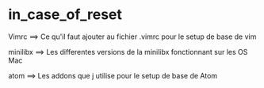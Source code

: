 # in_case_of_reset

Vimrc ==> Ce qu'il faut ajouter au fichier .vimrc pour le setup de base de vim

minilibx ==> Les differentes versions de la minilibx fonctionnant sur les OS Mac

atom ==> Les addons que j utilise pour le setup de base de Atom
